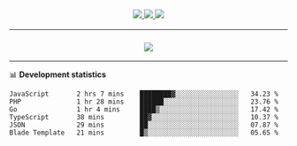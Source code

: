 <h3 align="center">
  <a href="https://github.com/hwalker928">
      <img src="https://img.shields.io/github/followers/hwalker928?label=Followers&style=for-the-badge&color=lightblue">
  </a>
  <a href="https://harryw.link/discord" alt="Discord">
      <img src="https://img.shields.io/discord/738451951758606336?label=discord&style=for-the-badge&color=lightblue"/>
  </a>
  <a href="https://harryw.link/sparked" alt="Sparked Host">
      <img src="https://img.shields.io/static/v1?label=Sponsor&message=Sparked%20Host&color=yellow&style=for-the-badge"/>
  </a>
</h3>

<hr>


<h3 align="center">
  <a href="https://github.com/hwalker928">
      <img src="https://github-profile-trophy.vercel.app/?username=hwalker928&no-bg=true&no-frame=true">
  </a>
</h3>


<hr>

📊 **Development statistics**

<!--START_SECTION:waka-->

```text
JavaScript       2 hrs 7 mins    ████████▓░░░░░░░░░░░░░░░░   34.23 %
PHP              1 hr 28 mins    ██████░░░░░░░░░░░░░░░░░░░   23.76 %
Go               1 hr 4 mins     ████▒░░░░░░░░░░░░░░░░░░░░   17.42 %
TypeScript       38 mins         ██▓░░░░░░░░░░░░░░░░░░░░░░   10.37 %
JSON             29 mins         ██░░░░░░░░░░░░░░░░░░░░░░░   07.87 %
Blade Template   21 mins         █▒░░░░░░░░░░░░░░░░░░░░░░░   05.65 %
```

<!--END_SECTION:waka-->
